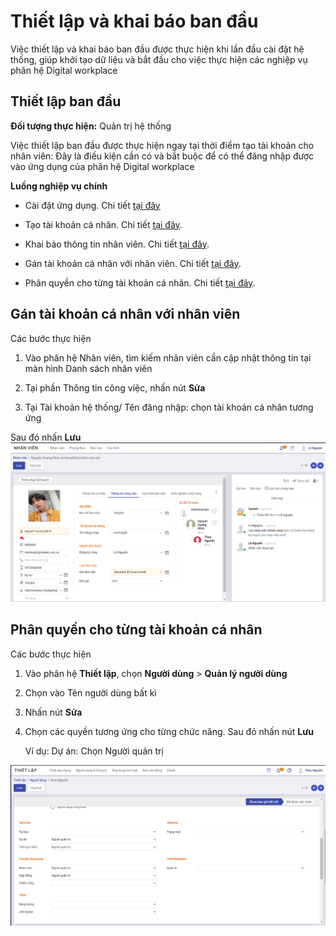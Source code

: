 # Thiết lập và khai báo ban đầu

Việc thiết lập và khai báo ban đầu được thực hiện khi lần đầu cài đặt hệ thống, giúp khởi tạo dữ liệu và bắt đầu cho việc thực hiện các nghiệp vụ phân hệ Digital workplace

## **Thiết lập ban đầu**

**Đối tượng thực hiện:** Quản trị hệ thống

Việc thiết lập ban đầu được thực hiện ngay tại thời điểm tạo tài khoản cho nhân viên: Đây là điều kiện cần có và bắt buộc để có thể đăng nhập được vào ứng dụng của phân hệ Digital workplace

**Luồng nghiệp vụ chính**

* Cài đặt ứng dụng. Chi tiết <u>[tại đây](../../saas/saas/#ang-ky-va-cai-at-cac-ung-dung)</u>

* Tạo tài khoản cá nhân. Chi tiết <u>[tại đây](../../hrm/employee/#tao-tai-khoan)</u>.

* Khai báo thông tin nhân viên. Chi tiết <u>[tại đây](../../hrm/employee/#them-moi-ho-so-nhan-vien)</u>.

* Gán tài khoản cá nhân với nhân viên. Chi tiết <u>[tại đây](#gan-tai-khoan-ca-nhan-voi-nhan-vien)</u>.

* Phân quyền cho từng tài khoản cá nhân. Chi tiết <u>[tại đây](#phan-quyen-cho-tung-tai-khoan-ca-nhan)</u>.

## **Gán tài khoản cá nhân với nhân viên**

Các bước thực hiện

1. Vào phân hệ Nhân viên, tìm kiếm nhân viên cần cập nhật thông tin tại màn hình Danh sách nhân viên

2. Tại phần Thông tin công việc, nhấn nút **Sửa**

3. Tại Tài khoản hệ thống/ Tên đăng nhập: chọn tài khoản cá nhân tương ứng

Sau đó nhấn **Lưu**
![](picture/PIC_DW_Mobile_gan_nhan_vien1.png)

## **Phân quyền cho từng tài khoản cá nhân**

Các bước thực hiện

1. Vào phân hệ **Thiết lập**, chọn **Người dùng** > **Quản lý người dùng**

2. Chọn vào Tên người dùng bất kì

3. Nhấn nút **Sửa** 

4. Chọn các quyền tương ứng cho từng chức năng. Sau đó nhấn nút **Lưu**

    Ví dụ: Dự án: Chọn Người quản trị

![](picture/PIC_DW_Thietlap.png)




